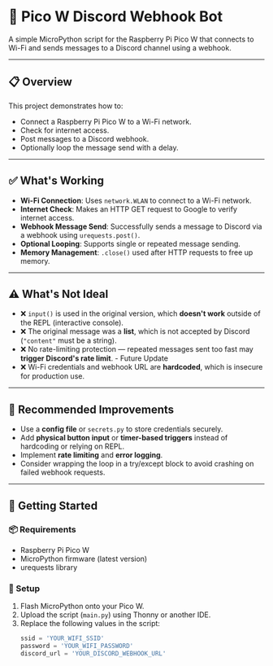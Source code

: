 # 📡 Pico W Discord Webhook Bot

A simple MicroPython script for the Raspberry Pi Pico W that connects to Wi-Fi and sends messages to a Discord channel using a webhook.

---

## 📋 Overview

This project demonstrates how to:

- Connect a Raspberry Pi Pico W to a Wi-Fi network.
- Check for internet access.
- Post messages to a Discord webhook.
- Optionally loop the message send with a delay.

---

## ✅ What's Working

- **Wi-Fi Connection**: Uses `network.WLAN` to connect to a Wi-Fi network.
- **Internet Check**: Makes an HTTP GET request to Google to verify internet access.
- **Webhook Message Send**: Successfully sends a message to Discord via a webhook using `urequests.post()`.
- **Optional Looping**: Supports single or repeated message sending.
- **Memory Management**: `.close()` used after HTTP requests to free up memory.

---

## ⚠️ What's Not Ideal

- ❌ `input()` is used in the original version, which **doesn't work** outside of the REPL (interactive console).
- ❌ The original message was a **list**, which is not accepted by Discord (`"content"` must be a string). 
- ❌ No rate-limiting protection — repeated messages sent too fast may **trigger Discord's rate limit**. - Future Update
- ❌ Wi-Fi credentials and webhook URL are **hardcoded**, which is insecure for production use.

---

## 🔧 Recommended Improvements

- Use a **config file** or `secrets.py` to store credentials securely.
- Add **physical button input** or **timer-based triggers** instead of hardcoding or relying on REPL.
- Implement **rate limiting** and **error logging**.
- Consider wrapping the loop in a try/except block to avoid crashing on failed webhook requests.

---

## 🚀 Getting Started

### 📦 Requirements

- Raspberry Pi Pico W
- MicroPython firmware (latest version)
- urequests library

### 🔧 Setup

1. Flash MicroPython onto your Pico W.
2. Upload the script (`main.py`) using Thonny or another IDE.
3. Replace the following values in the script:
   ```python
   ssid = 'YOUR_WIFI_SSID'
   password = 'YOUR_WIFI_PASSWORD'
   discord_url = 'YOUR_DISCORD_WEBHOOK_URL'
